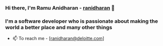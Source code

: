 ### Hi there, I'm Ramu Anidharan - [ranidharan] 👋

### I'm a software developer who is passionate about making the world a better place and many other things

- 📫 To reach me - [ranidharan@deloitte.com]

[ranidharan]: https://github.com/ranidharan
